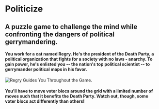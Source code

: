 # Politicize
 
## A puzzle game to challenge the mind while confronting the dangers of political gerrymandering.

#### You work for a cat named Regry. He's the president of the Death Party, a political organization that fights for a society with no laws - anarchy. To gain power, he's enlisted you -- the nation's top political scientist -- to gerrymander political maps in his favor.

![Regry Guides You Throughout the Game.](https://user-images.githubusercontent.com/92184485/185762039-ca3a28fa-2259-48db-9dff-5f6eaf3f602b.gif)


#### You'll have to move voter blocs around the grid with a limited number of moves such that it benefits the Death Party. Watch out, though, some voter blocs act differently than others!
